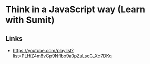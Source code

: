 # Think in a JavaScript way (Learn with Sumit)

## Links

-   https://youtube.com/playlist?list=PLHiZ4m8vCp9Nflbo9a0pZuLscG_Xc7DKq
